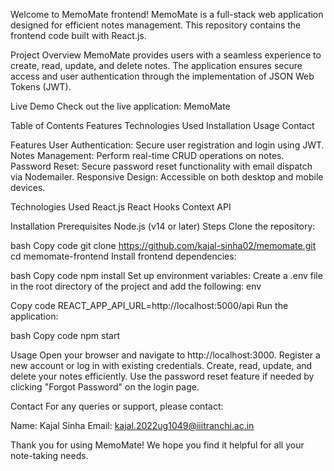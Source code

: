 Welcome to MemoMate frontend! MemoMate is a full-stack web application designed for efficient notes management. This repository contains the frontend code built with React.js.

Project Overview
MemoMate provides users with a seamless experience to create, read, update, and delete notes. The application ensures secure access and user authentication through the implementation of JSON Web Tokens (JWT).

Live Demo
Check out the live application: MemoMate

Table of Contents
Features
Technologies Used
Installation
Usage
Contact

Features
User Authentication: Secure user registration and login using JWT.
Notes Management: Perform real-time CRUD operations on notes.
Password Reset: Secure password reset functionality with email dispatch via Nodemailer.
Responsive Design: Accessible on both desktop and mobile devices.

Technologies Used
React.js
React Hooks
Context API

Installation
Prerequisites
Node.js (v14 or later)
Steps
Clone the repository:

bash
Copy code
git clone https://github.com/kajal-sinha02/memomate.git
cd memomate-frontend
Install frontend dependencies:

bash
Copy code
npm install
Set up environment variables:
Create a .env file in the root directory of the project and add the following:
env

Copy code
REACT_APP_API_URL=http://localhost:5000/api
Run the application:

bash
Copy code
npm start

Usage
Open your browser and navigate to http://localhost:3000.
Register a new account or log in with existing credentials.
Create, read, update, and delete your notes efficiently.
Use the password reset feature if needed by clicking "Forgot Password" on the login page.

Contact
For any queries or support, please contact:

Name: Kajal Sinha
Email: kajal.2022ug1049@iiitranchi.ac.in

Thank you for using MemoMate! We hope you find it helpful for all your note-taking needs.
